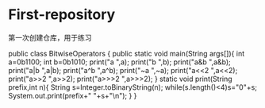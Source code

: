 # First-repository
第一次创建仓库，用于练习

public class BitwiseOperators {
    public static  void main(String args[]){
        int a=0b1100;
        int b=0b1010;
        print("a    ",a);
        print("b    ",b);
        print("a&b  ",a&b);
        print("a|b  ",a|b);
        print("a^b  ",a^b);
        print("~a   ",~a);
        print("a<<2 ",a<<2);
        print("a>>2 ",a>>2);
        print("a>>>2    ",a>>>2);
    }
    static void print(String prefix,int n){
        String s=Integer.toBinaryString(n);
        while(s.length()<4)s="0"+s;
        System.out.print(prefix+" "+s+"\n");
    }
}
